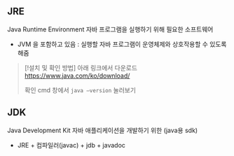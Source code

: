 ## JRE
Java Runtime Environment
자바 프로그램을 실행하기 위해 필요한 소프트웨어
- JVM 을 포함하고 있음 : 실행할 자바 프로그램이 운영체제와 상호작용할 수 있도록 해줌

> [!설치 및 확인 방법]
> 아래 링크에서 다운로드
> https://www.java.com/ko/download/
> 
> 확인 
> cmd 창에서 `java –version` 눌러보기


## JDK
Java Development Kit
자바 애플리케이션을 개발하기 위한 (java용 sdk)
- JRE + 컴파일러(javac) + jdb + javadoc